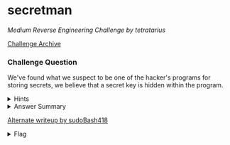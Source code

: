 # secretman

<i>Medium Reverse Engineering Challenge by tetratarius</i>

[Challenge Archive](https://ctf-2023.clubeh.ca/challenges#secretman-433727525)

### Challenge Question

We've found what we suspect to be one of the hacker's programs for storing secrets, we believe that a secret key is hidden within the program.

<details>
  <summary>Hints</summary>
  <ol>
    <li>Look up what a .pyc file is</li>
    <li>Look up how to reverse engineer a .pyc file</li>
  </ol>
</details>

<details>
  <summary>Answer Summary</summary>
  <ol>
    <li>Download one of the common .pyc reversing tools (uncompyle/decompyle); it will likely not work and tell the player that the bytecode is from CPython 3.10</li>
    <li>Google "decompile python 3.10", find <a href="https://github.com/zrax/pycdc">pycdc</a></li>
    <li>Need to compile it using cmake (this point may be a serious bottleneck that stops most beginners)</li>
    <li>Run pycdc on the secretman.pyc file to then understand the code better</li>
    <li>Realize that the two strings at the beginning of the file are a super simple way to hide the flag within the first two-dimensional string array using [index][index] combinations.</li>
    <li>Next you can:</li>
    <ol>
      <li>Manually get the flag from the 2-dim array</li>
      <li>Write a python script to do it for you</li>
      <li>Copy the function from the decompiled secretman.pyc and paste that with the strings into a python script to automate it for you</li>
    </ol>
  </ol>
</details>

[Alternate writeup by sudoBash418](https://sb418.net/ctfs/writeups/2023-01-15_hackers-odyssey-ctf/secretman/)

<details>
  <summary>Flag</summary>
  &emsp;<b>clubeh{tH3s3us_sUcK50rz}</b>
</details>
